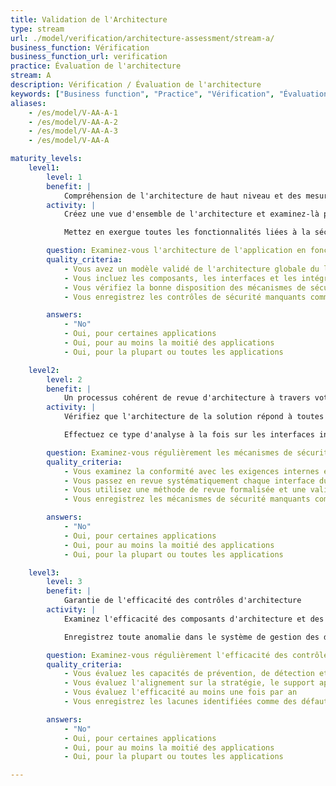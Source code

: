 ```yaml
---
title: Validation de l'Architecture
type: stream
url: ./model/verification/architecture-assessment/stream-a/
business_function: Vérification
business_function_url: verification
practice: Évaluation de l'architecture
stream: A
description: Vérification / Évaluation de l'architecture
keywords: ["Business function", "Practice", "Vérification", "Évaluation de l'architecture"]
aliases:
    - /es/model/V-AA-A-1
    - /es/model/V-AA-A-2
    - /es/model/V-AA-A-3
    - /es/model/V-AA-A

maturity_levels:
    level1:
        level: 1
        benefit: |
            Compréhension de l'architecture de haut niveau et des mesures de sécurité adaptées
        activity: |
            Créez une vue d'ensemble de l'architecture et examinez-là pour vérifier la bonne présence de mécanismes de sécurité généraux tels que l'authentification, la gestion des autorisations, des utilisateurs et des droits, la communication sécurisée, la protection des données, la gestion des clés et la gestion des journaux. Considérez également le soutien à la protection de la vie privée. Faites cela en utilisant les artefacts du projet tels que des documents d'architecture ou de conception, ou des entrevues avec les représentants du client et le personnel technique. Pensez également aux composants d'infrastructure - ce sont tous les systèmes, composants et bibliothèques (y compris les SDKs) qui ne sont pas spécifiques à l'application mais fournissent un support direct à l'utilisation ou à la gestion de l'application au sein de l'organisation.

            Mettez en exergue toutes les fonctionnalités liées à la sécurité dans l'architecture et validez sa pertinence. Faites cela de manière ad hoc, du point de vue des utilisateurs anonymes, des utilisateurs authentifiés et des rôles spécifiques à l'application.

        question: Examinez-vous l'architecture de l'application en fonction des principaux objectifs de sécurité de manière ponctuelle ?
        quality_criteria:
            - Vous avez un modèle validé de l'architecture globale du logiciel
            - Vous incluez les composants, les interfaces et les intégrations dans le modèle d'architecture
            - Vous vérifiez la bonne disposition des mécanismes de sécurité généraux
            - Vous enregistrez les contrôles de sécurité manquants comme des défauts

        answers:
            - "No"
            - Oui, pour certaines applications
            - Oui, pour au moins la moitié des applications
            - Oui, pour la plupart ou toutes les applications

    level2:
        level: 2
        benefit: |
            Un processus cohérent de revue d'architecture à travers votre organisation
        activity: |
            Vérifiez que l'architecture de la solution répond à toutes les exigences de sécurité et de conformité identifiées. Pour chaque interface de l'application, itérez à travers la liste des exigences de sécurité et de conformité et analysez l'architecture pour valider leur bonne disposition. Effectuez également une analyse interactive ou une analyse du flux de données pour vous assurer que les exigences sont traitées de manière adéquate à travers les différents composants. Détaillez l'analyse jusqu'à montrer les caractéristiques de conception qui répondent à chaque exigence.

            Effectuez ce type d'analyse à la fois sur les interfaces internes, par exemple entre les composants, ainsi que sur les interfaces externes, par exemple celles faisant partie de la surface d'attaque. Identifiez et validez également les décisions de conception importantes prises dans le cadre du travail d'architecture, en particulier lorsqu'elles s'écartent des solutions de sécurité partagées disponibles au sein de l'organisation. Enfin, mettez à jour les résultats en fonction des modifications apportées pendant le cycle de développement et prenez note de toutes les exigences qui ne sont pas clairement identifiées au niveau de la conception comme ayant été traitées.

        question: Examinez-vous régulièrement les mécanismes de sécurité de votre architecture?
        quality_criteria:
            - Vous examinez la conformité avec les exigences internes et externes
            - Vous passez en revue systématiquement chaque interface du système
            - Vous utilisez une méthode de revue formalisée et une validation structurée
            - Vous enregistrez les mécanismes de sécurité manquants comme des défauts

        answers:
            - "No"
            - Oui, pour certaines applications
            - Oui, pour au moins la moitié des applications
            - Oui, pour la plupart ou toutes les applications

    level3:
        level: 3
        benefit: |
            Garantie de l'efficacité des contrôles d'architecture
        activity: |
            Examinez l'efficacité des composants d'architecture et des mécanismes de sécurité qu'ils fournissent en termes d'alignement sur la stratégie globale de l'organisation et examinez attentivement le degré de disponibilité, de passage à l'échelle et de professionnalisme des solutions de sécurité choisies. Tandis que certains choix tactiques pour une application donnée peuvent avoir un sens dans des contextes spécifiques, Il est important de garder l'œil ouvert sur la situation générale et de garantir la pérennité de la solution conçue.

            Enregistrez toute anomalie dans le système de gestion des défauts pour contribuer à de futures améliorations de l'architecture.

        question: Examinez-vous régulièrement l'efficacité des contrôles de sécurité?
        quality_criteria:
            - Vous évaluez les capacités de prévention, de détection et de réponse des contrôles de sécurité
            - Vous évaluez l'alignement sur la stratégie, le support approprié et la capacité de mise à l'échelle des contrôles de sécurité
            - Vous évaluez l'efficacité au moins une fois par an
            - Vous enregistrez les lacunes identifiées comme des défauts

        answers:
            - "No"
            - Oui, pour certaines applications
            - Oui, pour au moins la moitié des applications
            - Oui, pour la plupart ou toutes les applications

---
```

